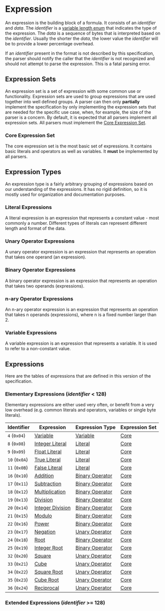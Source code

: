 # Expression

An expression is the building block of a formula. It consists of an *identifier* and *data*. The *identifier* is a [variable length enum](/binary_type/Variable%20Length%20Enum.md) that indicates the type of the expression. The *data* is a sequence of bytes that is interpreted based on the *identifier*. Usually the shorter the *data*, the lower value the *identifier* will be to provide a lower percentage overhead. 

If an *identifier* present in the format is not described by this specification, the parser should notify the caller that the *identifier* is not recognized and should not attempt to parse the expression. This is a fatal parsing error.

## Expression Sets

An expression set is a set of expression with some common use or functionality. Expression sets are used to group expressions that are used together into well defined groups. A parser can then only **partially** implement the specification by only implementing the expression sets that are needed for the specific use case, when, for example, the size of the parser is a concern. By default, it is expected that all parsers implement all expression sets. All parsers must implement the [Core Expression Set](#core-expression-set).

### Core Expression Set

The core expression set is the most basic set of expressions. It contains basic literals and operators as well as variables. It **must** be implemented by all parsers.

## Expression Types

An expression type is a fairly arbitrary grouping of expressions based on our understanding of the expressions. It has no rigid definition, so it is mostly used for organization and documentation purposes.

### Literal Expressions

A literal expression is an expression that represents a constant value - most commonly a number. Different types of literals can represent different length and format of the data.

### Unary Operator Expressions

A unary operator expression is an expression that represents an operation that takes one operand (an expression).

### Binary Operator Expressions

A binary operator expression is an expression that represents an operation that takes two operands (expressions).

### n-ary Operator Expressions

An n-ary operator expression is an expression that represents an operation that takes n operands (expressions), where n is a fixed number larger than 2.

### Variable Expressions

A variable expression is an expression that represents a variable. It is used to refer to a non-constant value.

## Expressions

Here are the tables of expressions that are defined in this version of the specification.

### Elementary Expressions (*identifier* < 128)

Elementary expressions are either used very often, or benefit from a very low overhead (e.g. common literals and operators, variables or single byte literals).

| Identifier    | Expression                                             | Expression Type                                 | Expression Set               |
| ------------- | ------------------------------------------------------ | ----------------------------------------------- | ---------------------------- |
| `4` (`0x04`)  | [Variable](/expressions/Variable.md)                   | [Variable](#variable-expressions)               | [Core](#core-expression-set) |
| `8` (`0x08`)  | [Integer Literal](/expressions/Integer%20Literal.md)   | [Literal](#literal-expressions)                 | [Core](#core-expression-set) |
| `9` (`0x09`)  | [Float Literal](/expressions/Float%20Literal.md)       | [Literal](#literal-expressions)                 | [Core](#core-expression-set) |
| `10` (`0x0A`) | [True Literal](/expressions/True%20Literal.md)         | [Literal](#literal-expressions)                 | [Core](#core-expression-set) |
| `11` (`0x0B`) | [False Literal](/expressions/False%20Literal.md)       | [Literal](#literal-expressions)                 | [Core](#core-expression-set) |
| `16` (`0x10`) | [Addition](/expressions/Addition.md)                   | [Binary Operator](#binary-operator-expressions) | [Core](#core-expression-set) |
| `17` (`0x11`) | [Subtraction](/expressions/Subtraction.md)             | [Binary Operator](#binary-operator-expressions) | [Core](#core-expression-set) |
| `18` (`0x12`) | [Multiplication](/expressions/Multiplication.md)       | [Binary Operator](#binary-operator-expressions) | [Core](#core-expression-set) |
| `19` (`0x13`) | [Division](/expressions/Division.md)                   | [Binary Operator](#binary-operator-expressions) | [Core](#core-expression-set) |
| `20` (`0x14`) | [Integer Division](/expressions/Integer%20Division.md) | [Binary Operator](#binary-operator-expressions) | [Core](#core-expression-set) |
| `21` (`0x15`) | [Modulo](/expressions/Modulo.md)                       | [Binary Operator](#binary-operator-expressions) | [Core](#core-expression-set) |
| `22` (`0x16`) | [Power](/expressions/Power.md)                         | [Binary Operator](#binary-operator-expressions) | [Core](#core-expression-set) |
| `23` (`0x17`) | [Negation](/expressions/Negation.md)                   | [Unary Operator](#unary-operator-expressions)   | [Core](#core-expression-set) |
| `24` (`0x18`) | [Root](/expressions/Root.md)                           | [Binary Operator](#binary-operator-expressions) | [Core](#core-expression-set) |
| `25` (`0x19`) | [Integer Root](/expressions/Integer%20Root.md)         | [Binary Operator](#binary-operator-expressions) | [Core](#core-expression-set) |
| `32` (`0x20`) | [Square](/expressions/Square.md)                       | [Unary Operator](#unary-operator-expressions)   | [Core](#core-expression-set) |
| `33` (`0x21`) | [Cube](/expressions/Cube.md)                           | [Unary Operator](#unary-operator-expressions)   | [Core](#core-expression-set) |
| `34` (`0x22`) | [Square Root](/expressions/Square%20Root.md)           | [Unary Operator](#unary-operator-expressions)   | [Core](#core-expression-set) |
| `35` (`0x23`) | [Cube Root](/expressions/Cube%20Root.md)               | [Unary Operator](#unary-operator-expressions)   | [Core](#core-expression-set) |
| `36` (`0x24`) | [Reciprocal](/expressions/Reciprocal.md)               | [Unary Operator](#unary-operator-expressions)   | [Core](#core-expression-set) |

### Extended Expressions (*identifier* >= 128)

